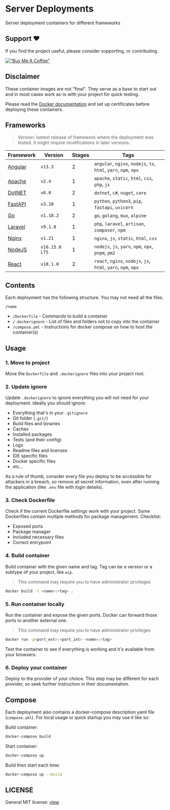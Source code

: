 # Server Deployments

Server deployment containers for different frameworks

## Support ❤️

If you find the project useful, please consider supporting, or contributing.

[!["Buy Me A Coffee"](https://www.buymeacoffee.com/assets/img/custom_images/orange_img.png)](https://www.buymeacoffee.com/dubniczky)

## Disclaimer

These container images are not "final". They serve as a base to start out and in most cases work as-is with your project for quick testing.

Please read the [Docker documentation](https://docs.docker.com/) and set up certificates before deploying these containers.

## Frameworks

> Version: lastest release of framework where the deployment was tested. It might require modifications in later versions.

|Framework|Version|Stages|Tags|
|---|---|---|---|
|[Angular](/angular)|`v13.3`|2|`angular`, `nginx`, `nodejs`, `ts`, `html`, `yarn`, `npm`, `npx`|
|[Apache](/apache)|`v2.4`|1|`apache`, `static`, `html`, `css`, `php`, `js`|
|[DotNET](/dotnet)|`v6.0`|2|`dotnet`, `c#`, `nuget`, `core`|
|[FastAPI](/fastapi)|`v3.10`|1|`python`, `python3`, `pip`, `fastapi`, `uvicorn`|
|[Go](/go)|`v1.18.2`|2|`go`, `golang`, `mux`, `alpine`|
|[Laravel](/laravel)|`v9.1.8`|1|`php`, `laravel`, `artisan`, `composer`, `npm`|
|[Nginx](/nginx)|`v1.21`|1|`nginx`, `js`, `static`, `html`, `css`|
|[NodeJS](/nodejs)|`v16.15.0 LTS`|1|`nodejs`, `js`, `yarn`, `npm`, `npx`, `pnpm`, `pm2`|
|[React](/react)|`v18.1.0`|2|`react`, `nginx`, `nodejs`, `js`, `html`, `yarn`, `npm`, `npx`|

## Contents

Each deployment has the following structure. You may not need all the files.

`/name`

- `/Dockerfile` - Commands to build a container
- `/.dockerignore` - List of files and folders not to copy into the container
- `/compose.yml` - Instructions for docker compose on how to host the container(s)

## Usage

### 1. Move to project

Move the `Dockerfile` and `.dockerignore` files into your project root.

### 2. Update ignore

Update `.dockerignore` to ignore everything you will not need for your deployment. Ideally you should ignore:

- Everything that's in your `.gitignore`
- Git folder (`.git/`)
- Build files and binaries
- Caches
- Installed packages
- Tests (and their config)
- Logs
- Readme files and licenses
- IDE specific files
- Docker specific files
- etc...

As a rule of thumb, consider every file you deploy to be accessible for attackers in a breach, so remove all secret information, even after running the application (like `.env` file with login details).

### 3. Check Dockerfile

Check if the current Dockerfile settings work with your project. Some Dockerfiles contain multiple methods for package management. Checklist:

- Exposed ports
- Package manager
- Included necessary files
- Correct entrypoint

### 4. Build container

Build container with the given name and tag. Tag can be a version or a subtype of your project, like `wip`.

> This command may require you to have administrator privileges

```bash
docker build -t <name>:<tag> .
```

### 5. Run container locally

Run the container and expose the given ports. Docker can forward those ports to another external one.

> This command may require you to have administrator privileges

```bash
docker run -p<port_ext>:<port_int> <name>:<tag>
```

Test the container to see if everything is working and it's available from your browsers.

### 6. Deploy your container

Deploy to the provider of your choice. This step may be different for each provider, so seek further instruction in their documentation.

## Compose

Each deployment also contains a docker-compose description yaml file (`compose.yml`). For local usage or quick startup you may use it like so:

Build container:

```bash
docker-compose build
```

Start container:

```bash
docker-compose up
```

Build then start each time:

```bash
docker-compose up --build
```

## LICENSE

General MIT license: [view](/LICENSe)
